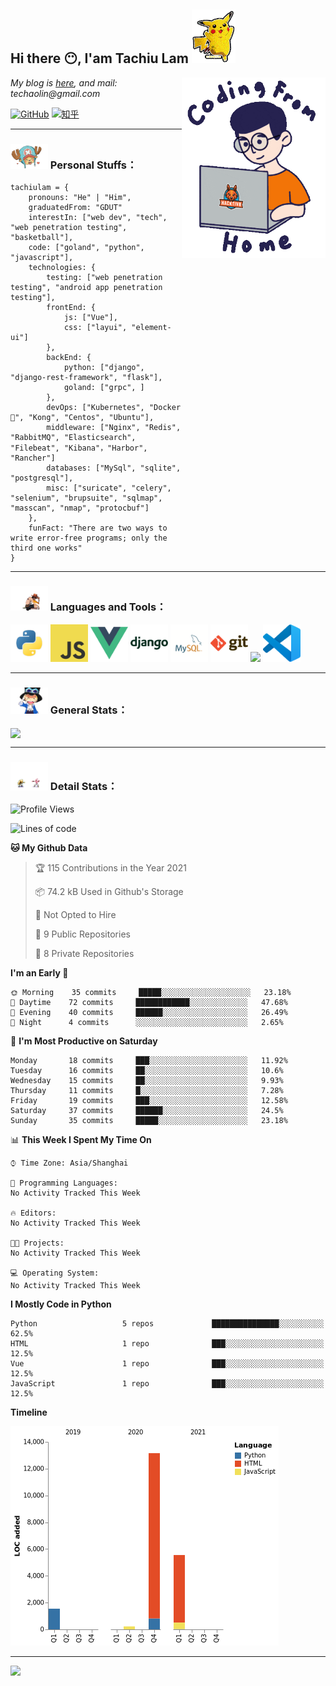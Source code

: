 <h2>Hi there 😶, I'am Tachiu Lam <img src="https://raw.githubusercontent.com/TachiuLam/tachiulam/master/static/img/pikachu.gif" width="70"></h2>

<img align='right' src="https://raw.githubusercontent.com/TachiuLam/tachiulam/master/static/img/coding2.GIF" width="230">

<p><em>My blog is <a href="https://tclam.cn">here</a>, and mail: techaolin@gmail.com </em></p>

[![GitHub](https://img.shields.io/badge/dynamic/json?logo=github&label=GitHub&labelColor=495867&color=95B8D1&query=%24.data.totalSubs&url=https%3A%2F%2Fapi.spencerwoo.com%2Fsubstats%2F%3Fsource%3Dgithub%26queryKey%3Dtachiulam&style=?style=flat-square)](https://github.com/tachiulam)
[![知乎](https://img.shields.io/badge/dynamic/json?logo=zhihu&label=知乎&labelColor=495867&color=95B8D1&query=%24.data.totalSubs&url=https%3A%2F%2Fapi.spencerwoo.com%2Fsubstats%2F%3Fsource%3Dzhihu%26queryKey%3Dtachiulam&style=?style=flat-square)](https://zhihu.com/people/tachiulam)

---

<img align='right' sc="https://raw.githubusercontent.com/TachiuLam/tachiulam/master/static/img/coding2.GIF" width="230">

### <img src="https://raw.githubusercontent.com/TachiuLam/tachiulam/master/static/img/joba5.gif" width="60"> Personal Stuffs：

```python3
tachiulam = {
    pronouns: "He" | "Him",
    graduatedFrom: "GDUT"
    interestIn: ["web dev", "tech", "web penetration testing", "basketball"],
    code: ["goland", "python", "javascript"],
    technologies: {
        testing: ["web penetration testing", "android app penetration testing"],
        frontEnd: {
            js: ["Vue"],
            css: ["layui", "element-ui"]
        },
        backEnd: {
            python: ["django", "django-rest-framework", "flask"],
            goland: ["grpc", ]
        },
        devOps: ["Kubernetes", "Docker🐳", "Kong", "Centos", "Ubuntu"],
        middleware: ["Nginx", "Redis", "RabbitMQ", "Elasticsearch", "Filebeat", "Kibana"，"Harbor", "Rancher"]
        databases: ["MySql", "sqlite", "postgresql"],
        misc: ["suricate", "celery", "selenium", "brupsuite", "sqlmap", "masscan", "nmap", "protocbuf"]
    },
    funFact: "There are two ways to write error-free programs; only the third one works"
}
```
---

### <img src="https://raw.githubusercontent.com/TachiuLam/tachiulam/master/static/img/aisi.gif" width="60"> Languages and Tools：


<code><img height="60" src="https://raw.githubusercontent.com/github/explore/80688e429a7d4ef2fca1e82350fe8e3517d3494d/topics/python/python.png"></code>
<code><img height="60" src="https://raw.githubusercontent.com/github/explore/80688e429a7d4ef2fca1e82350fe8e3517d3494d/topics/javascript/javascript.png"></code>
<code><img height="60" src="https://raw.githubusercontent.com/github/explore/80688e429a7d4ef2fca1e82350fe8e3517d3494d/topics/vue/vue.png"></code>
<code><img height="60" src="https://raw.githubusercontent.com/github/explore/80688e429a7d4ef2fca1e82350fe8e3517d3494d/topics/django/django.png"></code>
<code><img height="60" src="https://raw.githubusercontent.com/github/explore/80688e429a7d4ef2fca1e82350fe8e3517d3494d/topics/mysql/mysql.png"></code>
<code><img height="60" src="https://raw.githubusercontent.com/github/explore/80688e429a7d4ef2fca1e82350fe8e3517d3494d/topics/git/git.png"></code>
<code><img height="60" src="https://resources.jetbrains.com/storage/products/pycharm/img/meta/pycharm_logo_300x300.png"></code>
<code><img height="60" src="https://raw.githubusercontent.com/github/explore/80688e429a7d4ef2fca1e82350fe8e3517d3494d/topics/visual-studio-code/visual-studio-code.png"></code>



---

### <img src="https://raw.githubusercontent.com/TachiuLam/tachiulam/master/static/img/sabo.gif" width="60"> General Stats：

<a href="https://github.com/TachiuLam/TachiuLam">
  <img align="center" src="https://github-readme-stats.vercel.app/api?username=tachiulam&show_icons=true&theme=tokyonight" />
</a>

---

### <img src="https://raw.githubusercontent.com/TachiuLam/tachiulam/master/static/img/lz.gif" width="60"> Detail Stats：

<!--START_SECTION:waka-->
![Profile Views](http://img.shields.io/badge/Profile%20Views-82-blue)

![Lines of code](https://img.shields.io/badge/From%20Hello%20World%20I%27ve%20Written-20471%20lines%20of%20code-blue)

**🐱 My Github Data** 

> 🏆 115 Contributions in the Year 2021
 > 
> 📦 74.2 kB Used in Github's Storage 
 > 
> 🚫 Not Opted to Hire
 > 
> 📜 9 Public Repositories 
 > 
> 🔑 8 Private Repositories  
 > 
**I'm an Early 🐤** 

```text
🌞 Morning    35 commits     █████░░░░░░░░░░░░░░░░░░░░   23.18% 
🌆 Daytime    72 commits     ████████████░░░░░░░░░░░░░   47.68% 
🌃 Evening    40 commits     ██████░░░░░░░░░░░░░░░░░░░   26.49% 
🌙 Night      4 commits      ░░░░░░░░░░░░░░░░░░░░░░░░░   2.65%

```
📅 **I'm Most Productive on Saturday** 

```text
Monday       18 commits     ███░░░░░░░░░░░░░░░░░░░░░░   11.92% 
Tuesday      16 commits     ██░░░░░░░░░░░░░░░░░░░░░░░   10.6% 
Wednesday    15 commits     ██░░░░░░░░░░░░░░░░░░░░░░░   9.93% 
Thursday     11 commits     █░░░░░░░░░░░░░░░░░░░░░░░░   7.28% 
Friday       19 commits     ███░░░░░░░░░░░░░░░░░░░░░░   12.58% 
Saturday     37 commits     ██████░░░░░░░░░░░░░░░░░░░   24.5% 
Sunday       35 commits     █████░░░░░░░░░░░░░░░░░░░░   23.18%

```


📊 **This Week I Spent My Time On** 

```text
⌚︎ Time Zone: Asia/Shanghai

💬 Programming Languages: 
No Activity Tracked This Week

🔥 Editors: 
No Activity Tracked This Week

🐱‍💻 Projects: 
No Activity Tracked This Week

💻 Operating System: 
No Activity Tracked This Week

```

**I Mostly Code in Python** 

```text
Python                   5 repos             ███████████████░░░░░░░░░░   62.5% 
HTML                     1 repo              ███░░░░░░░░░░░░░░░░░░░░░░   12.5% 
Vue                      1 repo              ███░░░░░░░░░░░░░░░░░░░░░░   12.5% 
JavaScript               1 repo              ███░░░░░░░░░░░░░░░░░░░░░░   12.5%

```


**Timeline**

![Chart not found](https://raw.githubusercontent.com/TachiuLam/TachiuLam/master/charts/bar_graph.png) 


<!--END_SECTION:waka-->

---

<img src="https://imgur.com/rilHVxA.png" />
<!--img align="center" alt="GIF" src="https://raw.githubusercontent.com/TachiuLam/tachiulam/dev/static/img/coding-freak.gif?raw=true" width="420" height="280" />
